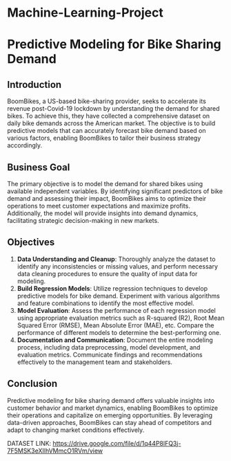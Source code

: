# Machine-Learning-Project
# Predictive Modeling for Bike Sharing Demand

## Introduction
BoomBikes, a US-based bike-sharing provider, seeks to accelerate its revenue post-Covid-19 lockdown by understanding the demand for shared bikes. To achieve this, they have collected a comprehensive dataset on daily bike demands across the American market. The objective is to build predictive models that can accurately forecast bike demand based on various factors, enabling BoomBikes to tailor their business strategy accordingly.

## Business Goal
The primary objective is to model the demand for shared bikes using available independent variables. By identifying significant predictors of bike demand and assessing their impact, BoomBikes aims to optimize their operations to meet customer expectations and maximize profits. Additionally, the model will provide insights into demand dynamics, facilitating strategic decision-making in new markets.

## Objectives
1. **Data Understanding and Cleanup**: Thoroughly analyze the dataset to identify any inconsistencies or missing values, and perform necessary data cleaning procedures to ensure the quality of input data for modeling.
2. **Build Regression Models**: Utilize regression techniques to develop predictive models for bike demand. Experiment with various algorithms and feature combinations to identify the most effective model.
3. **Model Evaluation**: Assess the performance of each regression model using appropriate evaluation metrics such as R-squared (R2), Root Mean Squared Error (RMSE), Mean Absolute Error (MAE), etc. Compare the performance of different models to determine the best-performing one.
4. **Documentation and Communication**: Document the entire modeling process, including data preprocessing, model development, and evaluation metrics. Communicate findings and recommendations effectively to the management team and stakeholders.

## Conclusion
Predictive modeling for bike sharing demand offers valuable insights into customer behavior and market dynamics, enabling BoomBikes to optimize their operations and capitalize on emerging opportunities. By leveraging data-driven approaches, BoomBikes can stay ahead of competitors and adapt to changing market conditions effectively.

DATASET LINK: https://drive.google.com/file/d/1q44P8lFQ3j-7F5MSK3eXIlhVMmcO1RVm/view


